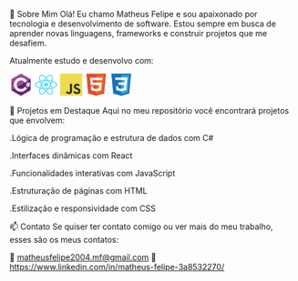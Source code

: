 🧠 Sobre Mim
Olá! Eu chamo Matheus Felipe e sou apaixonado por tecnologia e desenvolvimento de software. Estou sempre em busca de aprender novas linguagens, frameworks e construir projetos que me desafiem.

Atualmente estudo e desenvolvo com:

<p align="left"> <img src="https://raw.githubusercontent.com/devicons/devicon/master/icons/csharp/csharp-original.svg" alt="C#" width="40" height="40"/> <img src="https://raw.githubusercontent.com/devicons/devicon/master/icons/react/react-original.svg" alt="React" width="40" height="40"/> <img src="https://raw.githubusercontent.com/devicons/devicon/master/icons/javascript/javascript-original.svg" alt="JavaScript" width="40" height="40"/> <img src="https://raw.githubusercontent.com/devicons/devicon/master/icons/html5/html5-original.svg" alt="HTML" width="40" height="40"/> <img src="https://raw.githubusercontent.com/devicons/devicon/master/icons/css3/css3-original.svg" alt="CSS" width="40" height="40"/> </p>

🚀 Projetos em Destaque
Aqui no meu repositório você encontrará projetos que envolvem:

.Lógica de programação e estrutura de dados com C#

.Interfaces dinâmicas com React

.Funcionalidades interativas com JavaScript

.Estruturação de páginas com HTML

.Estilização e responsividade com CSS

📫 Contato
Se quiser ter contato comigo ou ver mais do meu trabalho, esses são os meus contatos:

📧 matheusfelipe2004.mf@gmail.com
💼 https://www.linkedin.com/in/matheus-felipe-3a8532270/
